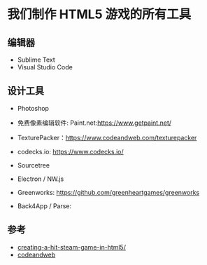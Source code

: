 
# 我们制作 HTML5 游戏的所有工具

## 编辑器

- Sublime Text
- Visual Studio Code




## 设计工具

- Photoshop

- 免费像素编辑软件: Paint.net:https://www.getpaint.net/


- TexturePacker：https://www.codeandweb.com/texturepacker


- codecks.io: https://www.codecks.io/



- Sourcetree

- Electron / NW.js

- Greenworks: https://github.com/greenheartgames/greenworks


- Back4App / Parse: 


## 参考
- [creating-a-hit-steam-game-in-html5/](https://www.codecks.io/blog/2019/creating-a-hit-steam-game-in-html5/)
- [codeandweb](https://www.codeandweb.com/)
